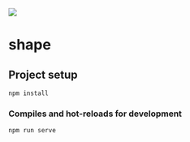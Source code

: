 <img src="https://pp.userapi.com/c856020/v856020794/f8d5/R9quLEAZaa8.jpg"></img>
# shape
## Project setup
```
npm install
```

### Compiles and hot-reloads for development
```
npm run serve
```

